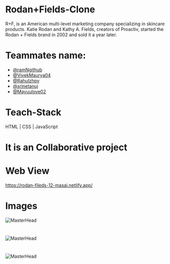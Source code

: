 # Rodan+Fields-Clone
R+F, is an American multi-level marketing company specializing in skincare products. Katie Rodan and Kathy A. Fields, creators of Proactiv, started the Rodan + Fields brand in 2002 and sold it a year later.

# Teammates name:
- [@ramNgithub](https://github.com/ramNgithub)
- [@VivekMaurya04](https://github.com/VivekMaurya04)
- [@Rahulzhpv](https://github.com/Rahulzhp) 
- [@srinetanuj](https://github.com/srinetanuj)
- [@Mayuulove02](https://github.com/Mayuulove02)


# Teach-Stack
HTML | CSS | JavaScript

# It is an Collaborative project

# Web View
https://rodan-fileds-12-masai.netlify.app/

# Images

![MasterHead](https://i.ibb.co/GckpFrQ/Screenshot-187.png)
#
![MasterHead](https://i.ibb.co/TmmmFWM/Screenshot-2022-12-19-142143.png)
#
![MasterHead](https://i.ibb.co/G0g8ffg/Screenshot-2022-12-19-142246.png)
